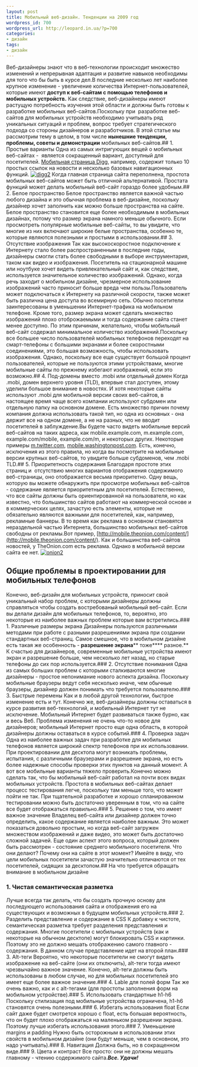 ```yaml
---
layout: post
title: Мобильный веб-дизайн. Тенденции на 2009 год
wordpress_id: 700
wordpress_url: http://leopard.in.ua/?p=700
categories:
- дизайн
tags:
- дизайн
---
```

<span>Веб-дизайнеры знают что в веб-технологии происходит множество изменений и непрерывная адаптация и развитие навыков необходимы для того что бы быть в курсе дел.</span><span>В последние несколько лет наиболее крупное изменение - увеличение количества Интернет-пользователей, которые имеют **доступ к веб-сайтам с помощью телефонов и мобильных устройств.**</span><span> Как следствие, веб-дизайнеры имеют растущую потребность изучения этой области и должны быть готовы к разработке мобильных веб-сайтов</span>.<span>Поскольку при  разработке веб-сайтов для мобильных устройств необходимо учитывать ряд уникальных ситуаций и проблем, вопрос требует стратегического подхода со стороны дизайнеров и разработчиков.</span> <span onmouseover="_tipon(this)" onmouseout="_tipoff()">В этой статье мы рассмотрим тему в целом, в том числе **нынешние тенденции, проблемы, советы и демонстрации** мобильных веб-сайтов.</span><!--more-->## 1. Простые варианты
Одна из самых интригующих вещей о мобильных веб-сайтах -  является сокращенный вариант, доступный для посетителей. [Мобильная страница Digg](http://m.digg.com/), например, содержит только 10 простых ссылок на новости и несколько базовых навигационных функций.
[![digg2](http://leopard.in.ua/wp-content/uploads/2009/01/digg2-230x300.jpg "digg2")](http://leopard.in.ua/wp-content/uploads/2009/01/digg2.jpg)
Когда главная страница сайта переполнена, простота мобильных веб-сайтов может быть отличной альтернативой. Простата функций может делать мобильный веб-сайт гораздо более удобным.## 2. Белое пространство
Белое пространство является важной частью любого дизайна и это обычная проблема в веб-дизайне, поскольку дизайнер хочет заполнить как можно больше пространства на сайте. Белое пространство становится еще более необходимым в мобильных дизайнах, потому что размер экрана намного меньше обычного.<span onmouseover="_tipon(this)" onmouseout="_tipoff()"> Если просмотреть популярные мобильные веб-сайты, то вы увидите, что многие из них включают широкие белые пространства, особенно те, которые являются полезными и простыми в использовании.</span>## 3. Отсутствие изображения
Так как высокоскоростное подключение к Интернету стало более распространенным в последние годы, дизайнеры смогли стать более свободными в выборе инструментария, таком как видео и изображения. Посетитель на стационарной машине или ноутбуке хочет видеть привлекательный сайт и, как следствие, используется значительное количество изображений. Однако, когда речь заходит о мобильном дизайне, чрезмерное использование изображений часто приносит больше вреда чем пользы.Пользователь может подключаться к Интернету на различной скорости, также может быть различна цена доступа во всемирную сеть. Обычно посетители заинтересованы в уменьшении Интернет-трафика на мобильном телефоне. Кроме того, размер экрана может сделать множество изображений плохо отоброжаемыми и тогда содержание сайта станет менее доступно. По этим причинам, желательно, чтобы мобильный веб-сайт содержал минимальное количество изображений.Поскольку все большее число пользователей мобильных телефонов переходят на смарт-телефоны с большими экранами и более скоростными соединениями, это большая возможность, чтобы использовать изображения. Однако, поскольку все еще существует большой процент пользователей, которые не пользуются этими устройствами, многие мобильные сайты по прежнему избегают изображений, если это возможно.## 4. Под-домены вместо .mobi или отдельный домен
Когда .mobi, домен верхнего уровня (TLD), впервые стал доступен, этому уделили большое внимание в новостях. И хотя некоторые сайты используют .mobi для мобильной версии своих веб-сайтов, в настоящее время чаще всего компании используют субдомен или отдельную папку на основном домене. Есть множество причин почему компания должна использовать такой тип, но одна из основных - она держит все на одном домене, а не на разных, что не вводит посетителей в заблуждение.Вы будете часто видеть мобильные версий веб-сайтов на таких адреса, как mobile.example.com, m.example.com, example.com/mobile, example.com/m, и некоторых других. Некоторые примеры [m.twitter.com](http://m.twitter.com), [mobile.washingtonpost.com](http://mobile.washingtonpost.com/). Есть, конечно, исключения из этого правила, но когда вы посмотрите на мобильные версии крупных веб-сайтов, то увидите больше субдоменов, чем .mobi TLD.## 5. Приоритетность содержания
Благодаря простоте этих страниц и  отсутствию многих вариантов отображения содержимого веб-страницы, оно отображается весьма приоритетно. Одну вещь, которую вы можете обнаружить при просмотре мобильных веб-сайтов - содержание является приоритетным для посетителей. Естественно, что все сайты должны быть ориентированной на пользователя, но как известно, что большинство сайтов работают на коммерческой основе и в коммерческих целях, зачастую есть элементы, которые не обязательно являются важными для посетителей, как, например, рекламные баннеры. В то время как реклама в основном становятся нераздельной частью Интернета, большинство мобильных веб-сайтов свободны от рекламы.Вот пример, [http://mobile.theonion.com/content/](http://mobile.theonion.com/content/). Как и большинства веб-сайтов новостей, у TheOnion.com есть реклама. Однако в мобильной версии сайта ее нет.
[![onion2](http://leopard.in.ua/wp-content/uploads/2009/01/onion2-230x300.jpg "onion2")](http://leopard.in.ua/wp-content/uploads/2009/01/onion2.jpg)


## Общие проблемы в проектировании для мобильных телефонов
Конечно, веб-дизайн для мобильных устройств, приносит свой уникальный набор проблем, с которыми дизайнеры должны справляться чтобы создать востребованый мобильный веб-сайт. Если вы делали дизайн для мобильных телефонов, то, вероятно, это некоторые из наиболее важных проблем которые вам встретились.### 1. Различные размеры экрана
Дизайнеры пользуются различными методами при работе с разными разрешениями экрана при создании стандартных веб-страниц. Самое смешное, что в мобильном дизайне есть такая же особенность - **разрешение экрана**** тоже**** разное.** К счастью для дизайнеров, современные мобильные устройства имеют экран и разрешение больше, чем несколько лет назад, но старые телефоны до сих пор используется.### 2. Отсутствие понимания
Одна из самых больших проблем с которыми сталкиваются многие дизайнеры - простое непонимание нового аспекта дизайна. Поскольку мобильные браузеры ведут себя несколько иначе, чем обычные браузеры, дизайнер должен понимать что требуется пользователю.### 3. Быстрые перемены
Как и в любой другой технологии, быстрое изменение есть и тут. Конечно же, веб-дизайнеры должны оставаться в курсе развития веб-технологий, и мобильный Интернет тут не исключение. Мобильный Интернет будет развиваться также бурно, как и весь Веб. Проблема изменения не очень что-то новое для дизайнеров; мобильный Интернет просто еще одна область, в которой дизайнеры должны оставаться в курсе событий.### 4. Проверка задач
Одна из наиболее важных задач при разработке для мобильных телефонов является широкий спектр телефонов при их использовании. При проектировании для десктопа могут возникать проблемы, испытания, с различными браузерами и разрешение экрана, но есть более надежные способы проверки этих пунктов на данный момент. А вот все мобильные варианты тяжело проверить.Конечно можно сделать так, что бы мобильный веб-сайт работал на почти всех видах мобильных устройств. Простота в мобильных веб-сайтах делает процесс тестирования легче, поскольку там меньше того, что может пойти не так. При тщательной разработке и хорошо спланированном тестировании можно быть достаточно уверенным в том, что на сайте все будет отображаться правильно.### 5. Решение о том, что имеет важное значение
Владелец веб-сайта или дизайнер должен точно определить, какое содержание является наиболее важным. Это может показаться довольно простым, но когда веб-сайт загружен множеством изображений и даже видео, это может быть достаточно сложной задачей. Еще один аспект этого вопроса, который должен быть рассмотрен - состояние среднего мобильного посетителя. Что они делают? Почему они на сайте в этот момент? Имейте в виду, что цели мобильных посетители зачастую значительно отличаются от тех посетителей, сидящих за десктопом.## На что требуется обращать внимание в мобильном дизайне
### 1. Чистая семантическая разметка
Лучше всегда так делать, что бы создать прочную основу для последующего использования сайта и отображения его на существующих и возможных в будущем мобильных устройств.### 2. Разделить представление и содержание в CSS
К добавку к чистоте, семантическая разметка требует разделения представления и содержания. Многие посетители с мобильных устройств (как и некоторые на обычном десктопе) могут блокировать CSS и картинки. Поэтому это не должно мешать отображению самого главного - содержания. В данном случае представление идет на второй план.### 3. Alt-теги
Вероятно, что некоторые посетители не смогут видеть изображение на веб-сайте (они их отключить), alt-теги тогда имеют чрезвычайно важное значение. Конечно, alt-теги должны быть использованы в любом случае, но для мобильных посетителей это имеет еще более важное значение.### 4. Lable для полей форм
Так же очень важно, как и с alt-тегами (для простоты заполнения форм на мобильном устройстве).### 5. Использовать стандартные h1-h6
Поскольку стилизация под мобильные устройства ограничена, h1-h6 становятся очень полезными.### 6. Избегать использования float
Если сайт даже будет смотрется хорошо с float, есть большая вероятность, что он будет плохо отображаться на маленьком разрешении экрана. Поэтому лучше избегать использования этого.### 7. Уменьшение margins и padding
Нужно быть осторожным в использовании этих свойств в мобильном дизайне (они будут меньше, чем в основном, это надо учитывать).### 8. Навигация
Должна быть, но в сокращенном виде.### 9. Цвета и контраст
Все просто: они не должны мешать главному - чтению содержимого сайта.**_Все. Удачи!_**
